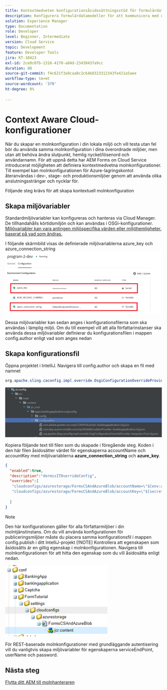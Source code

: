```yaml
---
title: Kontextmedveten konfigurationsåsidosättningsstöd för formulärdatamodell
description: Konfigurera formulärdatamodeller för att kommunicera med olika slutpunkter baserat på miljöer.
solution: Experience Manager
type: Documentation
role: Developer
level: Beginner, Intermediate
version: Cloud Service
topic: Development
feature: Developer Tools
jira: KT-10423
exl-id: 2ce0c07b-1316-4170-a84d-23430437a9cc
duration: 80
source-git-commit: f4c621f3a9caa8c2c64b8323312343fe421a5aee
workflow-type: tm+mt
source-wordcount: '379'
ht-degree: 0%

---
```


# Context Aware Cloud-konfigurationer

När du skapar en molnkonfiguration i din lokala miljö och vill testa utan fel bör du använda samma molnkonfiguration i dina överordnade miljöer, men utan att behöva ändra slutpunkt, hemlig nyckel/lösenord och användarnamn. För att uppnå detta har AEM Forms on Cloud Service introducerat möjligheten att definiera kontextmedvetna molnkonfigurationer.
Till exempel kan molnkonfigurationen för Azure-lagringskontot återanvändas i dev-, stage- och produktionsmiljöer genom att använda olika anslutningssträngar och nycklar för.

Följande steg krävs för att skapa kontextuell molnkonfiguration

## Skapa miljövariabler

Standardmiljövariabler kan konfigureras och hanteras via Cloud Manager. De tillhandahålls körtidsmiljön och kan användas i OSGi-konfigurationer. [Miljövariabler kan vara antingen miljöspecifika värden eller miljöhemligheter, baserat på vad som ändras.](https://experienceleague.adobe.com/docs/experience-manager-cloud-service/content/implementing/using-cloud-manager/environment-variables.html?lang=en)



I följande skärmbild visas de definierade miljövariablerna azure_key och azure_connection_string
![environment_variables](assets/environment-variables.png)

Dessa miljövariabler kan sedan anges i konfigurationsfilerna som ska användas i lämplig miljö. Om du till exempel vill att alla författarinstanser ska använda dessa miljövariabler definierar du konfigurationsfilen i mappen config.author enligt vad som anges nedan

## Skapa konfigurationsfil

Öppna projektet i IntelliJ. Navigera till config.author och skapa en fil med namnet

```java
org.apache.sling.caconfig.impl.override.OsgiConfigurationOverrideProvider-integrationTest.cfg.json
```

![config.author](assets/config-author.png)

Kopiera följande text till filen som du skapade i föregående steg. Koden i den här filen åsidosätter värdet för egenskaperna accountName och accountKey med miljövariablerna **azure_connection_string** och **azure_key**.

```json
{
  "enabled":true,
  "description":"dermisITOverrideConfig",
  "overrides":[
   "cloudconfigs/azurestorage/FormsCSAndAzureBlob/accountName=\"$[env:azure_connection_string]\"",
   "cloudconfigs/azurestorage/FormsCSAndAzureBlob/accountKey=\"$[secret:azure_key]\""

  ]
}
```

>[!NOTE]
>
>Den här konfigurationen gäller för alla författarmiljöer i din molntjänstinstans. Om du vill använda konfigurationen för publiceringsmiljöer måste du placera samma konfigurationsfil i mappen config.publish i ditt IntelliJ-projekt
>[!NOTE]
> Kontrollera att egenskapen som åsidosätts är en giltig egenskap i molnkonfigurationen. Navigera till molnkonfigurationen för att hitta den egenskap som du vill åsidosätta enligt nedan.

![cloud-config-property](assets/cloud-config-properties.png)

För REST-baserade molnkonfigurationer med grundläggande autentisering vill du vanligtvis skapa miljövariabler för egenskaperna serviceEndPoint, userName och password.

## Nästa steg

[Flytta ditt AEM till molnhanteraren](./push-project-to-cloud-manager-git.md)

